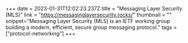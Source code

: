 +++
date = 2023-01-31T12:02:23.237Z
title = "Messaging Layer Security (MLS)"
link = "https://messaginglayersecurity.rocks/"
thumbnail = ""
snippet="Messaging Layer Security (MLS) is an IETF working group building a modern, efficient, secure group messaging protocol."
tags = ["protocol-networking"]
+++
